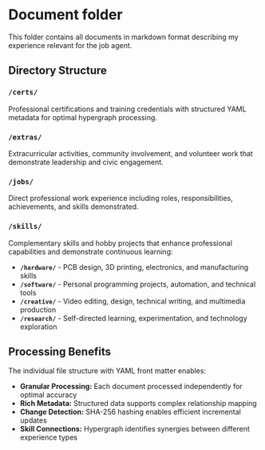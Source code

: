 # Document folder

This folder contains all documents in markdown format describing my experience relevant for the job agent.

## Directory Structure

### `/certs/`

Professional certifications and training credentials with structured YAML metadata for optimal hypergraph processing.

### `/extras/`

Extracurricular activities, community involvement, and volunteer work that demonstrate leadership and civic engagement.

### `/jobs/`

Direct professional work experience including roles, responsibilities, achievements, and skills demonstrated.

### `/skills/`

Complementary skills and hobby projects that enhance professional capabilities and demonstrate continuous learning:

- **`/hardware/`** - PCB design, 3D printing, electronics, and manufacturing skills
- **`/software/`** - Personal programming projects, automation, and technical tools
- **`/creative/`** - Video editing, design, technical writing, and multimedia production
- **`/research/`** - Self-directed learning, experimentation, and technology exploration

## Processing Benefits

The individual file structure with YAML front matter enables:

- **Granular Processing:** Each document processed independently for optimal accuracy
- **Rich Metadata:** Structured data supports complex relationship mapping
- **Change Detection:** SHA-256 hashing enables efficient incremental updates
- **Skill Connections:** Hypergraph identifies synergies between different experience types
